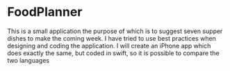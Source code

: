 # FoodPlanner
This is a small application the purpose of which is to suggest seven supper dishes to make the coming week. I have tried to use best practices when designing and coding the application.
I will create an iPhone app which does exactly the same, but coded in swift, so it is possible to compare the two languages
